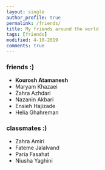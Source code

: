 ```yaml
---
layout: single
author_profile: true
permalink: /friends/
title: My friends around the world
tags: [friends]
modified: 4-10-2019
comments: true
---
```


### friends :)
* **Kourosh Atamanesh**
* Maryam Khazaei 
* Zahra Azhdari
* Nazanin Akbari
* Ensieh Hajizade
* Helia Ghahreman 
### classmates :) 
* Zahra Amiri 
* Fateme Jalalvand 
* Paria Fasahat 
* Niusha Yaghini
 